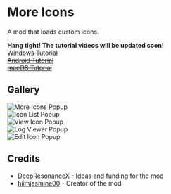 # More Icons
A mod that loads custom icons.

**Hang tight! The tutorial videos will be updated soon!**\
[~~Windows Tutorial~~](https://youtu.be/Dn0S3DPuq08)\
[~~Android Tutorial~~](https://youtu.be/GJKoLUnkyBk)\
[~~macOS Tutorial~~](https://youtu.be/1sI4WJE0yqE)

## Gallery
![More Icons Popup](hiimjustin000.more_icons/more-icons-popup.png?width=300)\
![Icon List Popup](hiimjustin000.more_icons/icon-list-popup.png?width=300)\
![View Icon Popup](hiimjustin000.more_icons/view-icon-popup.png?width=300)\
![Log Viewer Popup](hiimjustin000.more_icons/log-viewer-popup.png?width=300)\
![Edit Icon Popup](hiimjustin000.more_icons/edit-icon-popup.png?width=300)

## Credits
- [DeepResonanceX](user:5668656) - Ideas and funding for the mod
- [hiimjasmine00](user:7466002) - Creator of the mod